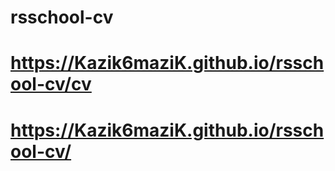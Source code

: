 # rsschool-cv
# https://Kazik6maziK.github.io/rsschool-cv/cv
# https://Kazik6maziK.github.io/rsschool-cv/
